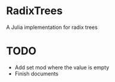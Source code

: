 # RadixTrees
 A Julia implementation for radix trees

# TODO
- Add set mod where the value is empty
- Finish documents
